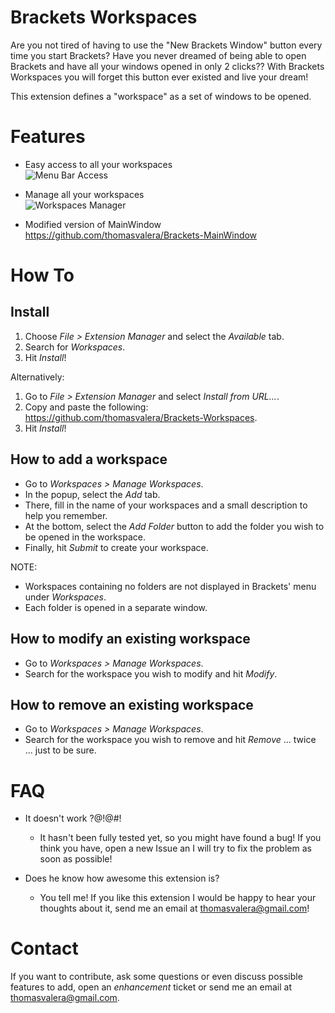 Brackets Workspaces
===================

Are you not tired of having to use the "New Brackets Window" button every time you start Brackets?
Have you never dreamed of being able to open Brackets and have all your windows opened in only 2 clicks??
With Brackets Workspaces you will forget this button ever existed and live your dream!

This extension defines a "workspace" as a set of windows to be opened.

Features
===================

* Easy access to all your workspaces  
![Menu Bar Access](https://raw.github.com/thomasvalera/Brackets-Workspaces/master/images/Workspaces-2.1.2.png)

* Manage all your workspaces  
![Workspaces Manager](https://raw.github.com/thomasvalera/Brackets-Workspaces/master/images/Workspaces-manage.png)

* Modified version of MainWindow  
    https://github.com/thomasvalera/Brackets-MainWindow

How To
===================

Install
------------------

1. Choose _File > Extension Manager_ and select the _Available_ tab.
2. Search for _Workspaces_.
3. Hit _Install_!

Alternatively:

1. Go to _File > Extension Manager_ and select _Install from URL..._.
2. Copy and paste the following: https://github.com/thomasvalera/Brackets-Workspaces.
3. Hit _Install_!

How to add a workspace
------------------
* Go to _Workspaces > Manage Workspaces_.
* In the popup, select the _Add_ tab.
* There, fill in the name of your workspaces and a small description to help you remember.
* At the bottom, select the _Add Folder_ button to add the folder you wish to be opened in the workspace.
* Finally, hit _Submit_ to create your workspace.

NOTE:

* Workspaces containing no folders are not displayed in Brackets' menu under _Workspaces_.
* Each folder is opened in a separate window.

How to modify an existing workspace
------------------
* Go to _Workspaces > Manage Workspaces_.
* Search for the workspace you wish to modify and hit _Modify_.

How to remove an existing workspace
------------------
* Go to _Workspaces > Manage Workspaces_.
* Search for the workspace you wish to remove and hit _Remove_ ... twice ... just to be sure.

FAQ
===================
* It doesn't work ?@!@#!
  - It hasn't been fully tested yet, so you might have found a bug! If you think you have, open a new Issue an I will try to fix the problem as soon as possible!

* Does he know how awesome this extension is?
  - You tell me! If you like this extension I would be happy to hear your thoughts about it, send me an email at thomasvalera@gmail.com!

Contact
===================
If you want to contribute, ask some questions or even discuss possible features to add, open an _enhancement_ ticket or send me an email at thomasvalera@gmail.com.